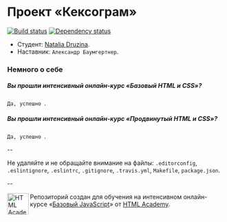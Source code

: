 # Проект «Кексограм»

[![Build status][travis-image]][travis-url]
[![Dependency status][dependency-image]][dependency-url]

* Студент: [Natalia Druzina](https://htmlacademy.ru/profile/id113052).
* Наставник: `Александр Баумгертнер`.

### Немного о себе

##### Вы прошли интенсивный онлайн-курс «Базовый HTML и CSS»?
`Да, успешно `.

##### Вы прошли интенсивный онлайн-курс «Продвинутый HTML и CSS»?
`Да, успешно `.

--

Не удаляйте и не обращайте внимание на файлы: `.editorconfig`, `.eslintignore`, `.eslintrc`, `.gitignore`, `.travis.yml`, `Makefile`, `package.json`.

--

<a href="https://htmlacademy.ru/js_intensive"><img align="left" width="50" height="50" title="HTML Academy" src="https://htmlacademy.ru/static/img/logo-github-javascript.svg"></a>

Репозиторий создан для обучения на интенсивном онлайн-курсе «[Базовый JavaScript](https://htmlacademy.ru/js_intensive)» от [HTML Academy](https://htmlacademy.ru).

[travis-image]: https://travis-ci.org/js-htmlacademy/113052-keksogram.svg?branch=master
[travis-url]: https://travis-ci.org/js-htmlacademy/113052-keksogram
[dependency-image]: https://david-dm.org/js-htmlacademy/113052-keksogram.svg?style=flat-square
[dependency-url]: https://david-dm.org/js-htmlacademy/113052-keksogram

